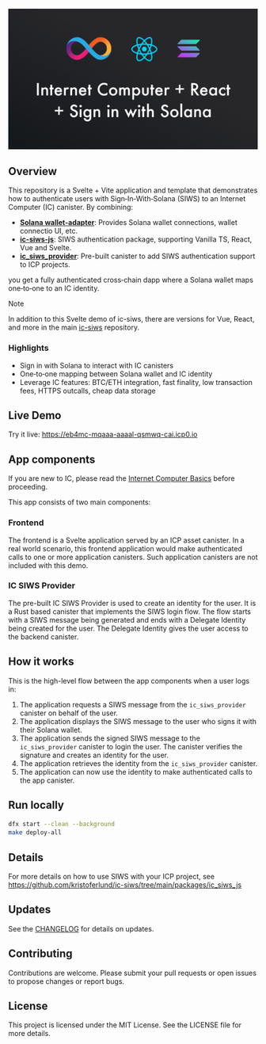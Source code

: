 ![](media/header.png)

## Overview

This repository is a Svelte + Vite application and template that demonstrates how to authenticate
users with Sign‑In‑With‑Solana (SIWS) to an Internet Computer (IC) canister. By combining:

- **[Solana wallet-adapter](https://github.com/anza-xyz/wallet-adapter)**: Provides Solana wallet connections, wallet connectio UI, etc. 
- **[ic-siws-js](https://www.npmjs.com/package/ic-siwe-js)**: SIWS authentication package, supporting Vanilla TS, React, Vue and Svelte.
- **[ic_siws_provider](https://github.com/kristoferlund/ic-siws/tree/main/packages/ic_siws_provider)**: Pre-built canister to add SIWS authentication support to ICP projects.

you get a fully authenticated cross‑chain dapp where a Solana wallet maps one‑to‑one to an IC identity.

> [!NOTE]
> In addition to this Svelte demo of ic-siws, there are versions for Vue, React, and more in the main [ic-siws](https://github.com/kristoferlund/ic-siws) repository.

### Highlights

- Sign in with Solana to interact with IC canisters  
- One‑to‑one mapping between Solana wallet and IC identity  
- Leverage IC features: BTC/ETH integration, fast finality, low transaction fees, HTTPS outcalls, cheap data storage

## Live Demo

Try it live: <https://eb4mc-mqaaa-aaaal-qsmwq-cai.icp0.io>

## App components

If you are new to IC, please read the [Internet Computer Basics](https://internetcomputer.org/basics) before proceeding.

This app consists of two main components:

### Frontend

The frontend is a Svelte application served by an ICP asset canister. In a real world scenario, this frontend application would make authenticated calls to one or more application canisters. Such application canisters are not included with this demo.

### IC SIWS Provider

The pre-built IC SIWS Provider is used to create an identity for the user. It is a Rust based canister that implements the SIWS login flow. The flow starts with a SIWS message being generated and ends with a Delegate Identity being created for the user. The Delegate Identity gives the user access to the backend canister.

## How it works

This is the high-level flow between the app components when a user logs in:

1. The application requests a SIWS message from the `ic_siws_provider` canister on behalf of the user.
2. The application displays the SIWS message to the user who signs it with their Solana wallet.
3. The application sends the signed SIWS message to the `ic_siws_provider` canister to login the user. The canister verifies the signature and creates an identity for the user.
4. The application retrieves the identity from the `ic_siws_provider` canister.
5. The application can now use the identity to make authenticated calls to the app canister.

## Run locally

```bash
dfx start --clean --background
make deploy-all
```

## Details

For more details on how to use SIWS with your ICP project, see https://github.com/kristoferlund/ic-siws/tree/main/packages/ic_siws_js

## Updates

See the [CHANGELOG](CHANGELOG.md) for details on updates.

## Contributing

Contributions are welcome. Please submit your pull requests or open issues to propose changes or report bugs.

## License

This project is licensed under the MIT License. See the LICENSE file for more details.
